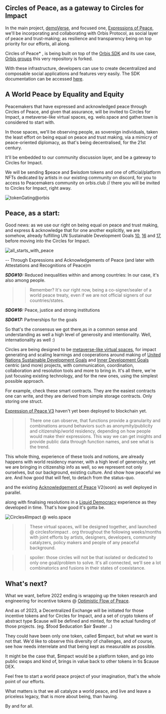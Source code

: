 ## Circles of Peace, as a gateway to Circles for Impact
In the main project, [demoVerse](https://demoVer.se), and focused one, [Expressions of Peace](https://expressionsofpeace.org),  we'll be incorporating and collaborating with Orbis Protocol, as social layer of peace and trust-making; as resilience and transparency being on top priority for our efforts, all along.

Circles of Peace* , is being built on top of the [Orbis SDK](https://orbis.club/developers) and its use case, [Orbis groups](https://app.orbis.club) this very repository is forked. 

With these infrastructure, developers can use to create decentralized and composable social applications and features very easily. The SDK documentation can be accessed [here](https://orbis.club/developers). 



## A World Peace by Equality and Equity

Peacemakers that have expressed and acknowledged peace through Circles of Peace, and given that assurance, will be invited to Circles for Impact, a metaverse-like virtual spaces, eg. welo.space and gather.town is considered to start with.

In those spaces, we'll be observing people, as sovereign individuals, taken the least effort on being equal on peace and trust making, via a mimicry of peace-oriented diplomacy, as that's being decentralised, for the 21st century.

It'll be embedded to our community discussion layer, and be a gateway to Circles for Impact. 


We will be sending $peace and $wisdom tokens and one of  official/platform NFTs dedicated by artists in our existing community on discord, for you to access to Peacemakers community on orbis.club // there you will be invited to Circles for Impact, right away.


![tokenGating@orbis](https://i.imgur.com/JL6PZJm.png)


Peace, as a start:
--
Good news: as we use our right on being equal on peace and trust making, and express & acknowledge that for one another explicitly, we are somehow, already fulfilling UN Sustainable Development Goals [10](https://sdgs.un.org/goals/goal10), [16](https://sdgs.un.org/goals/goal16) and [17](https://sdgs.un.org/goals/goal17), before moving into the Circles for Impact. 

![all_starts_with_peace](
https://i.imgur.com/oB7SZAs.png)

--
Through Expressions and Acknowledgements of Peace (and later with Attestations and Recognitions of Peace)m

<strong> *SDG#10:*</strong> Reduced inequalities within and among countries: In our case, it's also among people.

>> Remember? It's our right now, being a co-signer/sealer of a world peace treaty, even if we are not official signers of our countries/states. 


<strong>*SDG#16:*</strong> Peace, justice and strong institutions


<strong>*SDG#17:*</strong> Partnerships for the goals

So that's the consensus we got there,as in a common sense and understanding as well a high level of generosity and intentionality. Well, internationality as well :)


Circles are being designed to be [metaverse-like virtual spaces](https://www.youtube.com/watch?v=Ek7AvWng7J8), for impact generating and scaling learnings and cooperations around making of [United Nations Sustainable Development Goals](https://sdgs.un.org/) and [Inner Development Goals](https://www.innerdevelopmentgoals.org/) centric (and more) projects, with communication, coordination, collaboration and resolution tools and more to bring in. It's all there, we're just focusing existing technology, and for the new ones, using the simplest possible approach.

For example, check these smart contracts. They are the easiest contracts one can write, and they are derived from simple storage contracts. Only storing one struct. 

[Expression of Peace V3](https://github.com/demo-verse/expressions-of-peace/blob/main/contracts/ExpressionOfPeaceV3.sol) haven't yet been deployed to blockchain yet. 

>> There one can observe, that functions provide a granularity and combinations around behaviors such as anonymity/publicity and citizenship/world residency, depending on how people would make their expressions. This way we can get insights and provide public data through function names, and see what is the trend. 

This whole thing, experience of these tools and notions, are already happens with world residency manner, with a high level of generosity, yet we are bringing in citizenship info as well, so we represent not only ourselves, but our background, existing culture. And show how peaceful we are. And how good that will feel, to detach from the status-quo.

and the existing [Acknowledgement of Peace](https://github.com/demo-verse/expressions-of-peace/blob/main/contracts/ExpressionOfPeace.sol) V2(soon) as well deployed in parallel. 


along with finalising resolutions in a [Liquid Democracy](https://en.wikipedia.org/wiki/Liquid_democracy) experience as they developed in time. That's how good it's gotta be.


![Circles4Impact @ welo.space](https://i.imgur.com/POdJTEK.png)


>> These virtual spaces, will be designed together, and launched @  circlesforimpact . org throughout the following weeks/months with joint efforts by artists, designers, developers, community catalyzers, policy makers and people of any peaceful background.

>> spoiler: those circles will not be that isolated or dedicated to only one goal/problem to solve. It's all connected, we'll see a lot combinatorics and fusions in their states of coexistance.



What's next?
--
What we want, before 2022 ending is wrapping up the token research and engineering for incentive tokens @ [Optimistic Flow of Peace](https://expressionsofpeace.org/an-optimistic-flow-of-peace.png). 

And as of 2023, a Decentralized Exchange will be initiated for those incentive tokens and for Circles for Impact, and a set of crypto tokens of abstract type $cause will be defined and minted, for the actual funding of those projects. (eg. $food $education $air $water ..)

 They could have been only one token, called $impact, but what we want is not that. We'd like to observe this diversity of challenges, and of course, see how needs interrelate and that being kept as measurable as possible. 

 It might be the case that, $impact would be a platform token, and go into public swaps and kind of, brings in value back to other tokens in tis $cause DEX.
 
 Feel free to start a world peace project of your imagination, that's the whole point of our efforts. 
 
 What matters is that we all catalyze a world peace, and live and leave a priceless legacy, that is more about being, than having. 

 By and for all.




